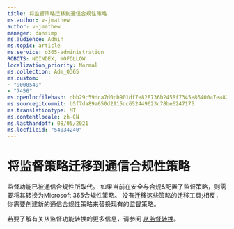 ```yaml
---
title: 将监督策略迁移到通信合规性策略
ms.author: v-jmathew
author: v-jmathew
manager: dansimp
ms.audience: Admin
ms.topic: article
ms.service: o365-administration
ROBOTS: NOINDEX, NOFOLLOW
localization_priority: Normal
ms.collection: Adm_O365
ms.custom:
- "9000549"
- "7456"
ms.openlocfilehash: dbb29c59dca7d0cb901df7e828736b2458f7345e86400a7ea823cf654cd0891e
ms.sourcegitcommit: b5f7da89a650d2915dc652449623c78be6247175
ms.translationtype: MT
ms.contentlocale: zh-CN
ms.lasthandoff: 08/05/2021
ms.locfileid: "54034240"
---
```

# <a name="migrate-supervision-policies-to-communication-compliance-policies"></a>将监督策略迁移到通信合规性策略

监督功能已被通信合规性所取代。 如果当前在安全与合规&配置了监督策略，则需要将其转换为Microsoft 365合规性策略。 没有迁移这些策略的迁移工具;相反，你需要创建新的通信合规性策略来替换现有的监督策略。

若要了解有关从监督功能转换的更多信息，请参阅 [从监督转换](https://go.microsoft.com/fwlink/?linkid=2128750)。

